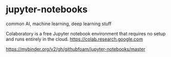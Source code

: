 # jupyter-notebooks
common AI, machine learning, deep learning stuff

Colaboratory is a free Jupyter notebook environment that requires no setup and runs entirely in the cloud.
https://colab.research.google.com

https://mybinder.org/v2/gh/githubfoam/jupyter-notebooks/master

